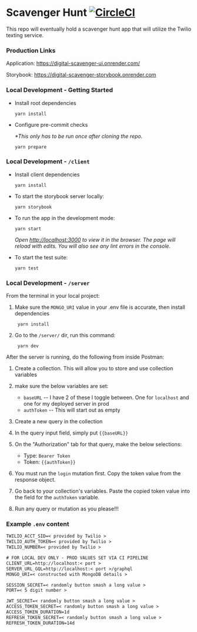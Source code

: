 # Scavenger Hunt [![CircleCI](https://dl.circleci.com/status-badge/img/circleci/KaPY5DRacCDokmFK4eGLRe/TaQGeiEsqhUYuNcoDGRjDZ/tree/master.svg?style=svg)](https://dl.circleci.com/status-badge/redirect/circleci/KaPY5DRacCDokmFK4eGLRe/TaQGeiEsqhUYuNcoDGRjDZ/tree/master)

This repo will eventually hold a scavenger hunt app that will utilize the Twilio texting service.

### Production Links

Application: https://digital-scavenger-ui.onrender.com/

Storybook: https://digital-scavenger-storybook.onrender.com

### Local Development - Getting Started

- Install root dependencies

      yarn install

- Configure pre-commit checks

  _\*This only has to be run once after cloning the repo._

      yarn prepare

### Local Development - `/client`

- Install client dependencies

      yarn install

- To start the storybook server locally:

      yarn storybook

- To run the app in the development mode:<br />

      yarn start

  _Open [http://localhost:3000](http://localhost:3000) to view it in the browser.
  The page will reload with edits. You will also see any lint errors in the console._

- To start the test suite:

      yarn test

### Local Development - `/server`

From the terminal in your local project:

1.  Make sure the `MONGO_URI` value in your .env file is accurate, then install dependencies

         yarn install

2.  Go to the `/server/` dir, run this command:

         yarn dev

After the server is running, do the following from inside Postman:

1. Create a collection. This will allow you to store and use collection variables
2. make sure the below variables are set:

   - `baseURL` -- I have 2 of these I toggle between. One for `localhost` and one for my deployed server in prod
   - `authToken` -- This will start out as empty

3. Create a new query in the collection
4. In the query input field, simply put `{{baseURL}}`
5. On the "Authorization" tab for that query, make the below selections:

   - Type: `Bearer Token`
   - Token: `{{authToken}}`

6. You must run the `login` mutation first. Copy the token value from the response object.
7. Go back to your collection's variables. Paste the copied token value into the field for the `authToken` variable.
8. Run any query or mutation as you please!!!

### Example `.env` content

```txt
TWILIO_ACCT_SID=< provided by Twilio >
TWILIO_AUTH_TOKEN=< provided by Twilio >
TWILIO_NUMBER=< provided by Twilio >

# FOR LOCAL DEV ONLY - PROD VALUES SET VIA CI PIPELINE
CLIENT_URL=http://localhost:< port >
SERVER_URL_GQL=http://localhost:< port >/graphql
MONGO_URI=< constructed with MongoDB details >

SESSION_SECRET=< randomly button smash a long value >
PORT=< 5 digit number >

JWT_SECRET=< randomly button smash a long value >
ACCESS_TOKEN_SECRET=< randomly button smash a long value >
ACCESS_TOKEN_DURATION=1d
REFRESH_TOKEN_SECRET=< randomly button smash a long value >
REFRESH_TOKEN_DURATION=14d
```
